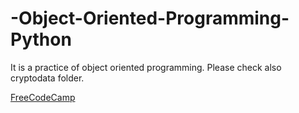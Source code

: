 # -Object-Oriented-Programming-Python
It is a practice of object oriented programming.
Please check also cryptodata folder.

[FreeCodeCamp](https://www.youtube.com/watch?v=Ej_02ICOIgs&ab_channel=freeCodeCamp.org)
